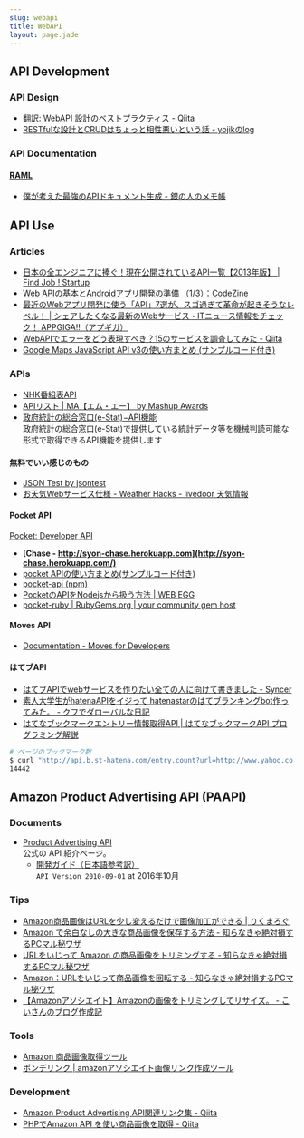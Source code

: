 ```yaml
---
slug: webapi
title: WebAPI
layout: page.jade
---
```



## API Development

### API Design
- [翻訳: WebAPI 設計のベストプラクティス - Qiita](http://qiita.com/mserizawa/items/b833e407d89abd21ee72)
- [RESTfulな設計とCRUDはちょっと相性悪いという話 - yojikのlog](http://yojik.hatenablog.jp/entry/20090807/1249660434)

### API Documentation
#### [RAML](http://raml.org/)
- [僕が考えた最強のAPIドキュメント生成 - 銀の人のメモ帳](http://gin0606.hatenablog.com/entry/2016/02/16/144910)


## API Use

### Articles

- [日本の全エンジニアに捧ぐ！現在公開されているAPI一覧【2013年版】 | Find Job ! Startup](http://www.find-job.net/startup/api-2013)
- [Web APIの基本とAndroidアプリ開発の準備 （1/3）：CodeZine](http://codezine.jp/article/detail/7169)
- [最近のWebアプリ開発に使う「API」7選が、スゴ過ぎて革命が起きそうなレベル！ | シェアしたくなる最新のWebサービス・ITニュース情報をチェック！ APPGIGA!!（アプギガ）](http://plus.appgiga.jp/masatolan/2014/10/21/54236/)
- [WebAPIでエラーをどう表現すべき？15のサービスを調査してみた - Qiita](http://qiita.com/suin/items/f7ac4de914e9f3f35884)
- [Google Maps JavaScript API v3の使い方まとめ (サンプルコード付き)](http://syncer.jp/google-maps-javascript-api-matome)

### APIs
- [NHK番組表API](http://api-portal.nhk.or.jp/ja)
- [APIリスト | MA【エム・エー】 by Mashup Awards](http://mashupaward.jp/apis)
- [政府統計の総合窓口\(e\-Stat\)−API機能](http://www.e-stat.go.jp/api/)  
  政府統計の総合窓口\(e\-Stat\)で提供している統計データ等を機械判読可能な形式で取得できるAPI機能を提供します

#### 無料でいい感じのもの

- [JSON Test by jsontest](http://www.jsontest.com/)
- [お天気Webサービス仕様 - Weather Hacks - livedoor 天気情報](http://weather.livedoor.com/weather_hacks/webservice)

#### Pocket API
[Pocket: Developer API](https://getpocket.com/developer/)

- __[Chase - http://syon-chase.herokuapp.com](http://syon-chase.herokuapp.com/)__
- [pocket APIの使い方まとめ(サンプルコード付き)](https://syncer.jp/pocket-api-matome)
- [pocket-api (npm)](https://www.npmjs.com/package/pocket-api)
- [PocketのAPIをNodejsから扱う方法 | WEB EGG](http://leko.jp/archives/519)
- [pocket-ruby | RubyGems.org | your community gem host](https://rubygems.org/gems/pocket-ruby/versions/0.0.6)

#### Moves API
- [Documentation - Moves for Developers](https://dev.moves-app.com/)

#### はてブAPI
- [はてブAPIでwebサービスを作りたい全ての人に向けて書きました - Syncer](http://syncer.jp/hatebu-api-matome)
- [素人大学生がhatenaAPIをイジって hatenastarのはてブランキングbot作ってみた。 - クフでダローバルな日記](http://swimath2.hatenablog.com/entry/2014/06/25/142405)
- [はてなブックマークエントリー情報取得API | はてなブックマークAPI プログラミング解説](http://so-zou.jp/web-app/tech/web-api/hatena/entry/)

```bash
# ページのブックマーク数
$ curl "http://api.b.st-hatena.com/entry.count?url=http://www.yahoo.co.jp"
14442
```

## Amazon Product Advertising API (PAAPI)

### Documents

- [Product Advertising API](https://affiliate.amazon.co.jp/gp/advertising/api/detail/main.html)  
  公式の API 紹介ページ。
  - [開発ガイド（日本語参考訳）](https://images-na.ssl-images-amazon.com/images/G/09/associates/paapi/dg/index.html?rw_useCurrentProtocol=1)  
  `API Version 2010-09-01` at 2016年10月

### Tips

- [Amazon商品画像はURLを少し変えるだけで画像加工ができる \| りくまろぐ](http://rikumalog.com/webservice/amazon-img-can-change-by-url.html)
- [Amazon で余白なしの大きな商品画像を保存する方法 \- 知らなきゃ絶対損するPCマル秘ワザ](http://daredemopc.blog51.fc2.com/blog-entry-856.html)
- [URLをいじって Amazon の商品画像をトリミングする \- 知らなきゃ絶対損するPCマル秘ワザ](http://daredemopc.blog51.fc2.com/blog-entry-930.html)
- [Amazon：URLをいじって商品画像を回転する \- 知らなきゃ絶対損するPCマル秘ワザ](http://daredemopc.blog51.fc2.com/blog-entry-1323.html)
- [【Amazonアソシエイト】Amazonの画像をトリミングしてリサイズ。 \- こいさんのブログ作成記](http://riksblog.fool.jp/public_html/mt5/anime/tweet/2015/02/amatri.html)

### Tools

- [Amazon 商品画像取得ツール](http://utils.ipentec.com/amazonProductsImageCapture/)
- [ポンデリンク \| amazonアソシエイト画像リンク作成ツール](http://ponde.info/)

### Development

- [Amazon Product Advertising API関連リンク集 \- Qiita](http://qiita.com/yokkong/items/a33c9c1b21a3e4396995)
- [PHPでAmazon API を使い商品画像を取得 \- Qiita](http://qiita.com/hiroyukisato/items/c2182d740639fe858631)

